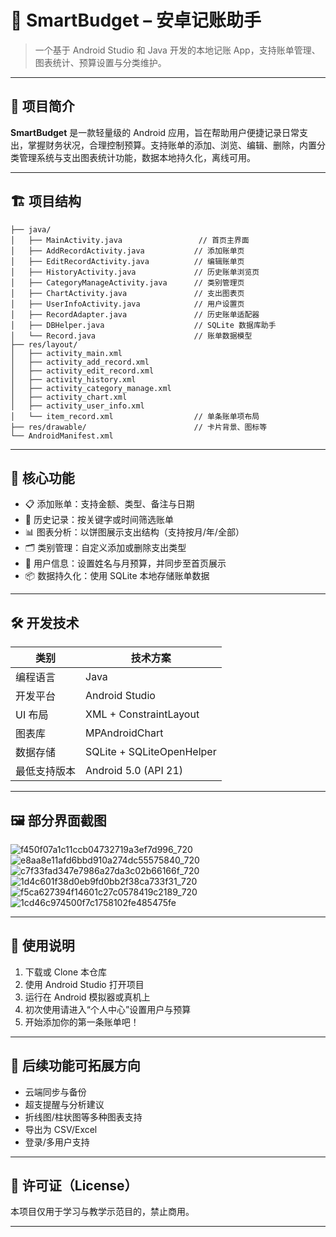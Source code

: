 # 📱 SmartBudget – 安卓记账助手

> 一个基于 Android Studio 和 Java 开发的本地记账 App，支持账单管理、图表统计、预算设置与分类维护。

---

## 🧩 项目简介

**SmartBudget** 是一款轻量级的 Android 应用，旨在帮助用户便捷记录日常支出，掌握财务状况，合理控制预算。支持账单的添加、浏览、编辑、删除，内置分类管理系统与支出图表统计功能，数据本地持久化，离线可用。

---

## 🏗️ 项目结构

```
├── java/
│   ├── MainActivity.java                 // 首页主界面
│   ├── AddRecordActivity.java           // 添加账单页
│   ├── EditRecordActivity.java          // 编辑账单页
│   ├── HistoryActivity.java             // 历史账单浏览页
│   ├── CategoryManageActivity.java      // 类别管理页
│   ├── ChartActivity.java               // 支出图表页
│   ├── UserInfoActivity.java            // 用户设置页
│   ├── RecordAdapter.java               // 历史账单适配器
│   ├── DBHelper.java                    // SQLite 数据库助手
│   └── Record.java                      // 账单数据模型
├── res/layout/
│   ├── activity_main.xml
│   ├── activity_add_record.xml
│   ├── activity_edit_record.xml
│   ├── activity_history.xml
│   ├── activity_category_manage.xml
│   ├── activity_chart.xml
│   ├── activity_user_info.xml
│   └── item_record.xml                  // 单条账单项布局
├── res/drawable/                        // 卡片背景、图标等
└── AndroidManifest.xml
```

---

## 🔑 核心功能

* 📋 添加账单：支持金额、类型、备注与日期
* 📖 历史记录：按关键字或时间筛选账单
* 📊 图表分析：以饼图展示支出结构（支持按月/年/全部）
* 🗂️ 类别管理：自定义添加或删除支出类型
* 🧑 用户信息：设置姓名与月预算，并同步至首页展示
* 📦 数据持久化：使用 SQLite 本地存储账单数据

---

## 🛠️ 开发技术

| 类别     | 技术方案                      |
| ------ | ------------------------- |
| 编程语言   | Java                      |
| 开发平台   | Android Studio            |
| UI 布局  | XML + ConstraintLayout    |
| 图表库    | MPAndroidChart            |
| 数据存储   | SQLite + SQLiteOpenHelper |
| 最低支持版本 | Android 5.0 (API 21)      |

---

## 🖼️ 部分界面截图

![f450f07a1c11ccb04732719a3ef7d996_720](https://github.com/user-attachments/assets/c7451cd7-7e1b-4d9c-862b-cdba190b08d3)
![e8aa8e11afd6bbd910a274dc55575840_720](https://github.com/user-attachments/assets/198b43dd-fd29-4c5c-be32-975ef4a3037c)
![c7f33fad347e7986a27da3c02b66166f_720](https://github.com/user-attachments/assets/068e6bd1-9867-4750-8042-b29b071e8ba6)
![1d4c601f38d0eb9fd0bb2f38ca733f31_720](https://github.com/user-attachments/assets/08e96ba1-300b-4bd2-9017-f8e4ea2775c7)
![f5ca627394f14601c27c0578419c2189_720](https://github.com/user-attachments/assets/dc3686b6-2972-4815-af44-aacbf9e13282)
![1cd46c974500f7c1758102fe485475fe](https://github.com/user-attachments/assets/d0d45441-5ae7-4bc1-b56c-772108806de5)

---

## 📌 使用说明

1. 下载或 Clone 本仓库
2. 使用 Android Studio 打开项目
3. 运行在 Android 模拟器或真机上
4. 初次使用请进入“个人中心”设置用户与预算
5. 开始添加你的第一条账单吧！

---

## 🧱 后续功能可拓展方向

* 云端同步与备份
* 超支提醒与分析建议
* 折线图/柱状图等多种图表支持
* 导出为 CSV/Excel
* 登录/多用户支持

---

## 📃 许可证（License）

本项目仅用于学习与教学示范目的，禁止商用。

---
